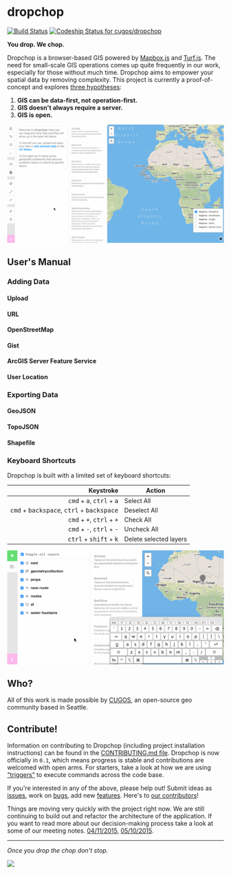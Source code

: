 # dropchop
[![Build Status](https://travis-ci.org/cugos/dropchop.svg?branch=master)](https://travis-ci.org/cugos/dropchop) [![Codeship Status for cugos/dropchop](https://codeship.com/projects/5371c9b0-02a9-0133-3603-2eafb47e949a/status?branch=master)](https://codeship.com/projects/88973)

**You drop. We chop.**

Dropchop is a browser-based GIS powered by [Mapbox.js](http://mapbox.com/mapbox.js) and [Turf.js](http://turfjs.org). The need for small-scale GIS operations comes up quite frequently in our work, especially for those without much time. Dropchop aims to empower your spatial data by removing complexity. This project is currently a proof-of-concept and explores [three hypotheses](https://github.com/cugos/dropchop/wiki/Dropchop-Inspiration):

1. **GIS can be data-first, not operation-first.**
2. **GIS doesn't always require a server.**
3. **GIS is open.**

![buffer > buffer > union](assets/dropchop-0.1.0-readme.gif)

## User's Manual

### Adding Data

#### Upload

#### URL

#### OpenStreetMap

#### Gist

#### ArcGIS Server Feature Service

#### User Location

### Exporting Data

#### GeoJSON

#### TopoJSON

#### Shapefile



### Keyboard Shortcuts

Dropchop is built with a limited set of keyboard shortcuts:

Keystroke | Action
---: | ---
<kbd>cmd</kbd> + <kbd>a</kbd>, <kbd>ctrl</kbd> + <kbd>a</kbd> | Select All
<kbd>cmd</kbd> + <kbd>backspace</kbd>, <kbd>ctrl</kbd> + <kbd>backspace</kbd> | Deselect All
<kbd>cmd</kbd> + <kbd>+</kbd>, <kbd>ctrl</kbd> + <kbd>+</kbd> | Check All
<kbd>cmd</kbd> + <kbd>-</kbd>, <kbd>ctrl</kbd> + <kbd>-</kbd> | Uncheck All
<kbd>ctrl</kbd> + <kbd>shift</kbd> + <kbd>k</kbd> | Delete selected layers

![](assets/readme-keyboard-shortcuts.gif)

## Who?

All of this work is made possible by [CUGOS](http://cugos.org), an open-source geo community based in Seattle.



## Contribute!

Information on contributing to Dropchop (including project installation instructions) can be found in the [CONTRIBUTING.md file](CONTRIBUTING.md). Dropchop is now officially in `0.1`, which means progress is stable and contributions are welcomed with open arms. For starters, take a look at how we are using ["triggers"](CONTRIBUTING.md#triggers) to execute commands across the code base.

If you're interested in any of the above, please help out! Submit ideas as [issues](https://github.com/cugos/dropchop/issues), work on [bugs](https://github.com/cugos/dropchop/labels/bug), add new [features](https://github.com/cugos/dropchop/labels/enhancement). Here's to [our contributors](https://github.com/cugos/dropchop/graphs/contributors)!

Things are moving very quickly with the project right now. We are still continuing to build out and refactor the architecture of the application. If you want to read more about our decision-making process take a look at some of our meeting notes. [04/11/2015](https://github.com/cugos/dropchop/wiki/Meeting-Notes---04-11-2015), [05/10/2015](https://github.com/cugos/dropchop/wiki/Meeting-Notes-05-10-2015).


---

*Once you drop the chop don't stop.*

![](assets/drop-n-chop-logo.png)
